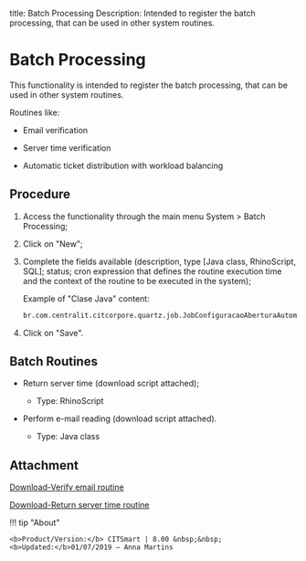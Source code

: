 title: Batch Processing
Description: Intended to register the batch processing, that can be used in other system routines.
# Batch Processing

This functionality is intended to register the batch processing, that can be
used in other system routines.

Routines like:

   - Email verification
   
   - Server time verification
   
   - Automatic ticket distribution with workload balancing 

Procedure
-------------

1.  Access the functionality through the main menu System \> Batch Processing;

2.  Click on "New";

3.  Complete the fields available (description, type [Java class, RhinoScript,
    SQL]; status; cron expression that defines the routine execution time and
    the context of the routine to be executed in the system);
    
    Example of "Clase Java" content:
    ```html
    br.com.centralit.citcorpore.quartz.job.JobConfiguracaoAberturaAutomaticaViaEmail
    ```

4.  Click on "Save".

Batch Routines
------------------

-   Return server time (download script attached);

    -   Type: RhinoScript

-   Perform e-mail reading (download script attached).

    -   Type: Java class


Attachment
----------
[Download-Verify email routine][1]

[Download-Return server time routine][2]

!!! tip "About"

    <b>Product/Version:</b> CITSmart | 8.00 &nbsp;&nbsp;
    <b>Updated:</b>01/07/2019 – Anna Martins



[1]:/en-us/citsmart-platform-8/platform-administration/configuring-automatic-actions/images/routine_verify_email.docx
[2]:/en-us/citsmart-platform-8/platform-administration/configuring-automatic-actions/images/routine-return-server-time.docx
